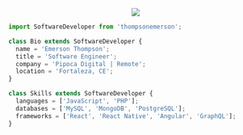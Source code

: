 <p align="center">
  <img src="https://github.com/thompsonemerson/thompsonemerson/raw/master/cover-thompson.png" />
</p>

```js
import SoftwareDeveloper from 'thompsonemerson';

class Bio extends SoftwareDeveloper {
  name = 'Emerson Thompson';
  title = 'Software Engineer';
  company = 'Pipoca Digital | Remote';
  location = 'Fortaleza, CE';
}

class Skills extends SoftwareDeveloper {
  languages = ['JavaScript', 'PHP'];
  databases = ['MySQL', 'MongoDB', 'PostgreSQL'];
  frameworks = ['React', 'React Native', 'Angular', 'GraphQL'];
}
```
